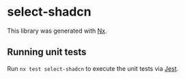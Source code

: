 # select-shadcn

This library was generated with [Nx](https://nx.dev).

## Running unit tests

Run `nx test select-shadcn` to execute the unit tests via [Jest](https://jestjs.io).
